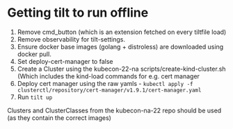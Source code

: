 # Getting tilt to run offline

1) Remove cmd_button (which is an extension fetched on every tiltfile load)
2) Remove observability for tilt-settings.
2) Ensure docker base images (golang + distroless) are downloaded using docker pull.
3) Set deploy-cert-manager to false
4) Create a Cluster using the kubecon-22-na scripts/create-kind-cluster.sh (Which includes the kind-load commands for e.g. cert manager
5) Deploy cert manager using the raw yamls - `kubectl apply -f clusterctl/repository/cert-manager/v1.9.1/cert-manager.yaml`
6) Run `tilt up`

Clusters and ClusterClasses from the kubecon-na-22 repo should be used (as they contain the correct images)

